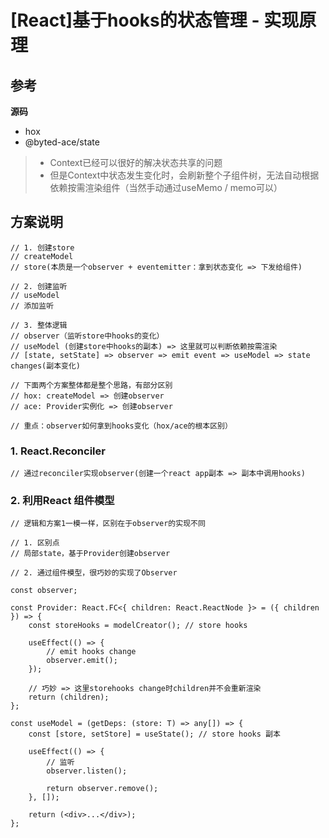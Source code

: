 # [React]基于hooks的状态管理 - 实现原理

## 参考

**源码**

- hox
- @byted-ace/state

> * Context已经可以很好的解决状态共享的问题
> * 但是Context中状态发生变化时，会刷新整个子组件树，无法自动根据依赖按需渲染组件（当然手动通过useMemo / memo可以）

## 方案说明

```tsx
// 1. 创建store
// createModel
// store(本质是一个observer + eventemitter：拿到状态变化 => 下发给组件)

// 2. 创建监听
// useModel
// 添加监听

// 3. 整体逻辑
// observer（监听store中hooks的变化）
// useModel (创建store中hooks的副本) => 这里就可以判断依赖按需渲染
// [state, setState] => observer => emit event => useModel => state changes(副本变化)

// 下面两个方案整体都是整个思路，有部分区别
// hox: createModel => 创建observer
// ace: Provider实例化 => 创建observer

// 重点：observer如何拿到hooks变化（hox/ace的根本区别）
```


### 1. React.Reconciler

```tsx
// 通过reconciler实现observer(创建一个react app副本 => 副本中调用hooks)
```


### 2. 利用React 组件模型

```tsx
// 逻辑和方案1一模一样，区别在于observer的实现不同

// 1. 区别点
// 局部state，基于Provider创建observer

// 2. 通过组件模型，很巧妙的实现了Observer

const observer;

const Provider: React.FC<{ children: React.ReactNode }> = ({ children }) => {
    const storeHooks = modelCreator(); // store hooks
    
    useEffect(() => {
        // emit hooks change
        observer.emit();
    });
    
    // 巧妙 => 这里storehooks change时children并不会重新渲染
    return (children);
}; 

const useModel = (getDeps: (store: T) => any[]) => {
    const [store, setStore] = useState(); // store hooks 副本
    
    useEffect(() => {
        // 监听
        observer.listen();
        
        return observer.remove();
    }, []);
    
    return (<div>...</div>);
};
```


